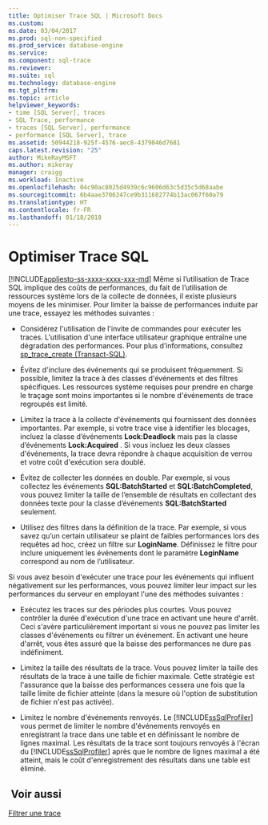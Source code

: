 ```yaml
---
title: Optimiser Trace SQL | Microsoft Docs
ms.custom: 
ms.date: 03/04/2017
ms.prod: sql-non-specified
ms.prod_service: database-engine
ms.service: 
ms.component: sql-trace
ms.reviewer: 
ms.suite: sql
ms.technology: database-engine
ms.tgt_pltfrm: 
ms.topic: article
helpviewer_keywords:
- time [SQL Server], traces
- SQL Trace, performance
- traces [SQL Server], performance
- performance [SQL Server], trace
ms.assetid: 50944218-925f-4576-aec8-4379846d7681
caps.latest.revision: "25"
author: MikeRayMSFT
ms.author: mikeray
manager: craigg
ms.workload: Inactive
ms.openlocfilehash: 04c90ac8025d4939c6c9606d63c5d35c5d68aabe
ms.sourcegitcommit: 6b4aae3706247ce9b311682774b13ac067f60a79
ms.translationtype: HT
ms.contentlocale: fr-FR
ms.lasthandoff: 01/18/2018
---
```

# <a name="optimize-sql-trace"></a>Optimiser Trace SQL
[!INCLUDE[appliesto-ss-xxxx-xxxx-xxx-md](../../includes/appliesto-ss-xxxx-xxxx-xxx-md.md)] Même si l’utilisation de Trace SQL implique des coûts de performances, du fait de l’utilisation de ressources système lors de la collecte de données, il existe plusieurs moyens de les minimiser. Pour limiter la baisse de performances induite par une trace, essayez les méthodes suivantes :  
  
-   Considérez l'utilisation de l'invite de commandes pour exécuter les traces. L'utilisation d'une interface utilisateur graphique entraîne une dégradation des performances. Pour plus d’informations, consultez [sp_trace_create &#40;Transact-SQL&#41;](../../relational-databases/system-stored-procedures/sp-trace-create-transact-sql.md).  
  
-   Évitez d'inclure des événements qui se produisent fréquemment. Si possible, limitez la trace à des classes d'événements et des filtres spécifiques. Les ressources système requises pour prendre en charge le traçage sont moins importantes si le nombre d'événements de trace regroupés est limité.  
  
-   Limitez la trace à la collecte d'événements qui fournissent des données importantes. Par exemple, si votre trace vise à identifier les blocages, incluez la classe d’événements **Lock:Deadlock** mais pas la classe d’événements **Lock:Acquired** . Si vous incluez les deux classes d'événements, la trace devra répondre à chaque acquisition de verrou et votre coût d'exécution sera doublé.  
  
-   Évitez de collecter les données en double. Par exemple, si vous collectez les événements **SQL:BatchStarted** et **SQL:BatchCompleted**, vous pouvez limiter la taille de l’ensemble de résultats en collectant des données texte pour la classe d’événements **SQL:BatchStarted** seulement.  
  
-   Utilisez des filtres dans la définition de la trace. Par exemple, si vous savez qu’un certain utilisateur se plaint de faibles performances lors des requêtes ad hoc, créez un filtre sur **LoginName**. Définissez le filtre pour inclure uniquement les événements dont le paramètre **LoginName** correspond au nom de l’utilisateur.  
  
 Si vous avez besoin d'exécuter une trace pour les événements qui influent négativement sur les performances, vous pouvez limiter leur impact sur les performances du serveur en employant l'une des méthodes suivantes :  
  
-   Exécutez les traces sur des périodes plus courtes. Vous pouvez contrôler la durée d'exécution d'une trace en activant une heure d'arrêt. Ceci s'avère particulièrement important si vous ne pouvez pas limiter les classes d'événements ou filtrer un événement. En activant une heure d'arrêt, vous êtes assuré que la baisse des performances ne dure pas indéfiniment.  
  
-   Limitez la taille des résultats de la trace. Vous pouvez limiter la taille des résultats de la trace à une taille de fichier maximale. Cette stratégie est l'assurance que la baisse des performances cessera une fois que la taille limite de fichier atteinte (dans la mesure où l'option de substitution de fichier n'est pas activée).  
  
-   Limitez le nombre d'événements renvoyés. Le [!INCLUDE[ssSqlProfiler](../../includes/sssqlprofiler-md.md)] vous permet de limiter le nombre d'événements renvoyés en enregistrant la trace dans une table et en définissant le nombre de lignes maximal. Les résultats de la trace sont toujours renvoyés à l'écran du [!INCLUDE[ssSqlProfiler](../../includes/sssqlprofiler-md.md)] après que le nombre de lignes maximal a été atteint, mais le coût d'enregistrement des résultats dans une table est éliminé.  
  
## <a name="see-also"></a> Voir aussi  
 [Filtrer une trace](../../relational-databases/sql-trace/filter-a-trace.md)  
  
  
